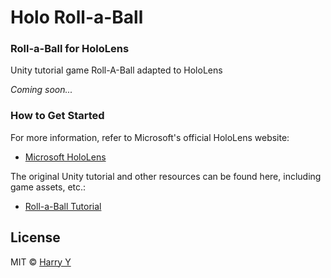 # Holo Roll-a-Ball
### Roll-a-Ball for HoloLens

Unity tutorial game Roll-A-Ball adapted to HoloLens


_Coming soon..._



### How to Get Started

For more information, refer to Microsoft's official HoloLens website:

* [Microsoft HoloLens](http://www.microsoft.com/microsoft-hololens/)


The original Unity tutorial and other resources can be found here, including game assets, etc.:

* [Roll-a-Ball Tutorial](http://unity3d.com/learn/tutorials/projects/roll-ball-tutorial)



## License

MIT © [Harry Y](https://github.com/harrywye)
